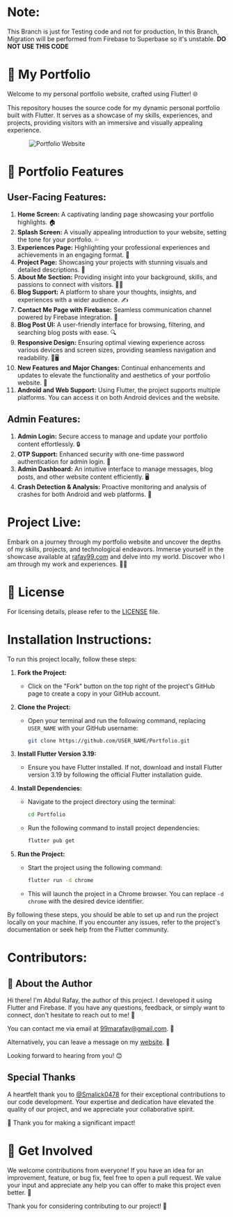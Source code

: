 # Note:

This Branch is just for Testing code and not for production, In this Branch, Migration will be performed from Firebase to Superbase so it's unstable.
**DO NOT USE THIS CODE**

# 🚀 My Portfolio

Welcome to my personal portfolio website, crafted using Flutter! 🌐

This repository houses the source code for my dynamic personal portfolio built with Flutter. It serves as a showcase of my skills, experiences, and projects, providing visitors with an immersive and visually appealing experience.

<!-- <img src="https://github.com/rafay99-epic/Portfolio/assets/82662797/8a92e34b-8547-4cdd-85b0-43d7f83f79ff"
        alt="Portfolio Website - Version 1" style="max-width: 80%; height: auto; display: block; margin: 0 auto;"> -->

<img src="/assets/ReadMe/readMe.png"
        alt="Portfolio Website " style="max-width: 80%; height: auto; display: block; margin: 0 auto;">

# 🌟 Portfolio Features

## User-Facing Features:

1. **Home Screen:** A captivating landing page showcasing your portfolio highlights. 🏠
2. **Splash Screen:** A visually appealing introduction to your website, setting the tone for your portfolio. 💦
3. **Experiences Page:** Highlighting your professional experiences and achievements in an engaging format. 🌟
4. **Project Page:** Showcasing your projects with stunning visuals and detailed descriptions. 💼
5. **About Me Section:** Providing insight into your background, skills, and passions to connect with visitors. 👨‍💼
6. **Blog Support:** A platform to share your thoughts, insights, and experiences with a wider audience. ✍️
7. **Contact Me Page with Firebase:** Seamless communication channel powered by Firebase integration. 📧
8. **Blog Post UI:** A user-friendly interface for browsing, filtering, and searching blog posts with ease. 🔍
9. **Responsive Design:** Ensuring optimal viewing experience across various devices and screen sizes, providing seamless navigation and readability. 📱🖥️
10. **New Features and Major Changes:** Continual enhancements and updates to elevate the functionality and aesthetics of your portfolio website. 🚀
11. **Android and Web Support:** Using Flutter, the project supports multiple platforms. You can access it on both Android devices and the website.

## Admin Features:

1. **Admin Login:** Secure access to manage and update your portfolio content effortlessly. 🔒
2. **OTP Support:** Enhanced security with one-time password authentication for admin login. 📲
3. **Admin Dashboard:** An intuitive interface to manage messages, blog posts, and other website content efficiently. 🖥️
4. **Crash Detection & Analysis:** Proactive monitoring and analysis of crashes for both Android and web platforms. 🚨

# Project Live:

Embark on a journey through my portfolio website and uncover the depths of my skills, projects, and technological endeavors. Immerse yourself in the showcase available at [rafay99.com](https://rafay99.com/) and delve into my world. Discover who I am through my work and experiences. 🚀🌐

# 📜 License

For licensing details, please refer to the [LICENSE](/LICENSE) file.

# Installation Instructions:

To run this project locally, follow these steps:

1. **Fork the Project:**

   - Click on the "Fork" button on the top right of the project's GitHub page to create a copy in your GitHub account.

2. **Clone the Project:**

   - Open your terminal and run the following command, replacing `USER_NAME` with your GitHub username:
     ```bash
     git clone https://github.com/USER_NAME/Portfolio.git
     ```

3. **Install Flutter Version 3.19:**

   - Ensure you have Flutter installed. If not, download and install Flutter version 3.19 by following the official Flutter installation guide.

4. **Install Dependencies:**

   - Navigate to the project directory using the terminal:
     ```bash
     cd Portfolio
     ```
   - Run the following command to install project dependencies:
     ```bash
     flutter pub get
     ```

5. **Run the Project:**
   - Start the project using the following command:
     ```bash
     flutter run -d chrome
     ```
   - This will launch the project in a Chrome browser. You can replace `-d chrome` with the desired device identifier.

By following these steps, you should be able to set up and run the project locally on your machine. If you encounter any issues, refer to the project's documentation or seek help from the Flutter community.

# Contributors:

## 👋 About the Author

Hi there! I'm Abdul Rafay, the author of this project. I developed it using Flutter and Firebase. If you have any questions, feedback, or simply want to connect, don't hesitate to reach out to me! 📩

You can contact me via email at [99marafay@gmail.com](mailto:99marafay@gmail.com). 📧

Alternatively, you can leave a message on my [website](https://rafay99.com/). 💬

Looking forward to hearing from you! 😊

## Special Thanks

A heartfelt thank you to [@Smalick0478](https://github.com/Smalick0478) for their exceptional contributions to our code development. Your expertise and dedication have elevated the quality of our project, and we appreciate your collaborative spirit.

🚀 Thank you for making a significant impact!

# 🤝 Get Involved

We welcome contributions from everyone! If you have an idea for an improvement, feature, or bug fix, feel free to open a pull request. We value your input and appreciate any help you can offer to make this project even better. 🌟

Thank you for considering contributing to our project! 🚀
